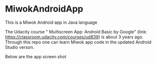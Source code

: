 # MiwokAndroidApp
This is a Miwok Android app in Java language 

The Udacity course " Multiscreen App: Android Basic by Google" (link: https://classroom.udacity.com/courses/ud839) is about 3 years ago.
Through this repo one can learn Miwok app code in the updated Android Studio verson.

Below are the app screen shot

